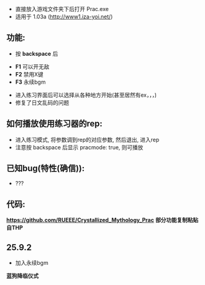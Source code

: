 - 直接放入游戏文件夹下后打开 Prac.exe
- 适用于 1.03a (http://www1.iza-yoi.net/)

## 功能:
- 按 **backspace** 后
+ **F1** 可以开无敌
+ **F2** 禁用X键
+ **F3** 永续bgm
- 进入练习界面后可以选择从各种地方开始(甚至居然有ex，，，)
- 修复了日文乱码的问题

## 如何播放使用练习器的rep:
- 进入练习模式, 将参数调到rep的对应参数, 然后退出, 进入rep
- 注意按 backspace 后显示 pracmode: true, 则可播放

## 已知bug(特性(确信)):
- ???

## 代码:
**https://github.com/RUEEE/Crystallized_Mythology_Prac**
**部分功能复制粘贴自THP**

## 25.9.2
- 加入永续bgm

**蓝狗降临仪式**
